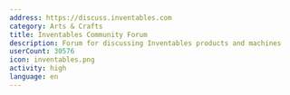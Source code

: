 ```yaml
---
address: https://discuss.inventables.com
category: Arts & Crafts
title: Inventables Community Forum
description: Forum for discussing Inventables products and machines
userCount: 30576
icon: inventables.png
activity: high
language: en
---
```


